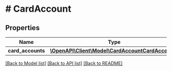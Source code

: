 # # CardAccount

## Properties

Name | Type | Description | Notes
------------ | ------------- | ------------- | -------------
**card_accounts** | [**\OpenAPI\Client\Model\CardAccountCardAccounts**](CardAccountCardAccounts.md) |  | [optional]

[[Back to Model list]](../../README.md#models) [[Back to API list]](../../README.md#endpoints) [[Back to README]](../../README.md)
